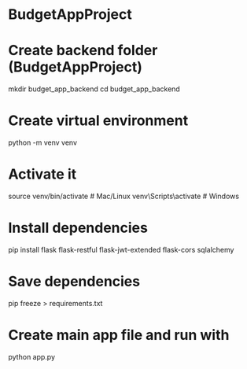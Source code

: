 # BudgetAppProject
# Create backend folder (BudgetAppProject)
mkdir budget_app_backend
cd budget_app_backend

# Create virtual environment
python -m venv venv
# Activate it
source venv/bin/activate    # Mac/Linux
venv\Scripts\activate       # Windows

# Install dependencies
pip install flask flask-restful flask-jwt-extended flask-cors sqlalchemy

# Save dependencies
pip freeze > requirements.txt

# Create main app file and run with
python app.py


